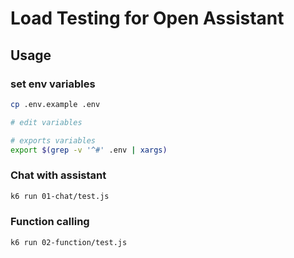 # Load Testing for Open Assistant

## Usage

### set env variables

```bash
cp .env.example .env

# edit variables

# exports variables
export $(grep -v '^#' .env | xargs)
```

### Chat with assistant

```bash
k6 run 01-chat/test.js
```

### Function calling

```bash
k6 run 02-function/test.js
```
